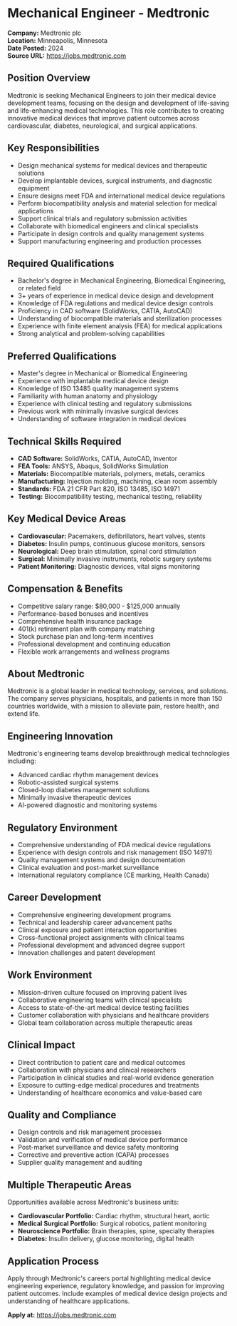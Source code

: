 # Mechanical Engineer - Medtronic

**Company:** Medtronic plc  
**Location:** Minneapolis, Minnesota  
**Date Posted:** 2024  
**Source URL:** https://jobs.medtronic.com

## Position Overview

Medtronic is seeking Mechanical Engineers to join their medical device development teams, focusing on the design and development of life-saving and life-enhancing medical technologies. This role contributes to creating innovative medical devices that improve patient outcomes across cardiovascular, diabetes, neurological, and surgical applications.

## Key Responsibilities

- Design mechanical systems for medical devices and therapeutic solutions
- Develop implantable devices, surgical instruments, and diagnostic equipment
- Ensure designs meet FDA and international medical device regulations
- Perform biocompatibility analysis and material selection for medical applications
- Support clinical trials and regulatory submission activities
- Collaborate with biomedical engineers and clinical specialists
- Participate in design controls and quality management systems
- Support manufacturing engineering and production processes

## Required Qualifications

- Bachelor's degree in Mechanical Engineering, Biomedical Engineering, or related field
- 3+ years of experience in medical device design and development
- Knowledge of FDA regulations and medical device design controls
- Proficiency in CAD software (SolidWorks, CATIA, AutoCAD)
- Understanding of biocompatible materials and sterilization processes
- Experience with finite element analysis (FEA) for medical applications
- Strong analytical and problem-solving capabilities

## Preferred Qualifications

- Master's degree in Mechanical or Biomedical Engineering
- Experience with implantable medical device design
- Knowledge of ISO 13485 quality management systems
- Familiarity with human anatomy and physiology
- Experience with clinical testing and regulatory submissions
- Previous work with minimally invasive surgical devices
- Understanding of software integration in medical devices

## Technical Skills Required

- **CAD Software:** SolidWorks, CATIA, AutoCAD, Inventor
- **FEA Tools:** ANSYS, Abaqus, SolidWorks Simulation
- **Materials:** Biocompatible materials, polymers, metals, ceramics
- **Manufacturing:** Injection molding, machining, clean room assembly
- **Standards:** FDA 21 CFR Part 820, ISO 13485, ISO 14971
- **Testing:** Biocompatibility testing, mechanical testing, reliability

## Key Medical Device Areas

- **Cardiovascular:** Pacemakers, defibrillators, heart valves, stents
- **Diabetes:** Insulin pumps, continuous glucose monitors, sensors
- **Neurological:** Deep brain stimulation, spinal cord stimulation
- **Surgical:** Minimally invasive instruments, robotic surgery systems
- **Patient Monitoring:** Diagnostic devices, vital signs monitoring

## Compensation & Benefits

- Competitive salary range: $80,000 - $125,000 annually
- Performance-based bonuses and incentives
- Comprehensive health insurance package
- 401(k) retirement plan with company matching
- Stock purchase plan and long-term incentives
- Professional development and continuing education
- Flexible work arrangements and wellness programs

## About Medtronic

Medtronic is a global leader in medical technology, services, and solutions. The company serves physicians, hospitals, and patients in more than 150 countries worldwide, with a mission to alleviate pain, restore health, and extend life.

## Engineering Innovation

Medtronic's engineering teams develop breakthrough medical technologies including:
- Advanced cardiac rhythm management devices
- Robotic-assisted surgical systems
- Closed-loop diabetes management solutions
- Minimally invasive therapeutic devices
- AI-powered diagnostic and monitoring systems

## Regulatory Environment

- Comprehensive understanding of FDA medical device regulations
- Experience with design controls and risk management (ISO 14971)
- Quality management systems and design documentation
- Clinical evaluation and post-market surveillance
- International regulatory compliance (CE marking, Health Canada)

## Career Development

- Comprehensive engineering development programs
- Technical and leadership career advancement paths
- Clinical exposure and patient interaction opportunities
- Cross-functional project assignments with clinical teams
- Professional development and advanced degree support
- Innovation challenges and patent development

## Work Environment

- Mission-driven culture focused on improving patient lives
- Collaborative engineering teams with clinical specialists
- Access to state-of-the-art medical device testing facilities
- Customer collaboration with physicians and healthcare providers
- Global team collaboration across multiple therapeutic areas

## Clinical Impact

- Direct contribution to patient care and medical outcomes
- Collaboration with physicians and clinical researchers
- Participation in clinical studies and real-world evidence generation
- Exposure to cutting-edge medical procedures and treatments
- Understanding of healthcare economics and value-based care

## Quality and Compliance

- Design controls and risk management processes
- Validation and verification of medical device performance
- Post-market surveillance and device safety monitoring
- Corrective and preventive action (CAPA) processes
- Supplier quality management and auditing

## Multiple Therapeutic Areas

Opportunities available across Medtronic's business units:
- **Cardiovascular Portfolio:** Cardiac rhythm, structural heart, aortic
- **Medical Surgical Portfolio:** Surgical robotics, patient monitoring
- **Neuroscience Portfolio:** Brain therapies, spine, specialty therapies
- **Diabetes:** Insulin delivery, glucose monitoring, digital health

## Application Process

Apply through Medtronic's careers portal highlighting medical device engineering experience, regulatory knowledge, and passion for improving patient outcomes. Include examples of medical device design projects and understanding of healthcare applications.

**Apply at:** https://jobs.medtronic.com